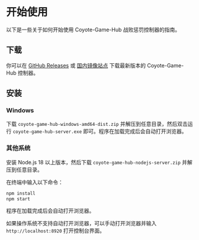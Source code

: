 # 开始使用

以下是一些关于如何开始使用 Coyote-Game-Hub 战败惩罚控制器的指南。

## 下载

你可以在 [GitHub Releases](https://github.com/hyperzlib/DG-Lab-Coyote-Game-Hub) 或 [国内镜像站点](https://cgh-download.hyperz.top/%E6%88%98%E8%B4%A5%E6%83%A9%E7%BD%9A%E6%8E%A7%E5%88%B6%E5%99%A8%20Coyote-Game-Hub) 下载最新版本的 Coyote-Game-Hub 控制器。

## 安装

### Windows

下载 `coyote-game-hub-windows-amd64-dist.zip` 并解压到任意目录，然后双击运行 `coyote-game-hub-server.exe` 即可。程序在加载完成后会自动打开浏览器。

### 其他系统

安装 Node.js 18 以上版本，然后下载 `coyote-game-hub-nodejs-server.zip` 并解压到任意目录。

在终端中输入以下命令：

```bash
npm install
npm start
```

程序在加载完成后会自动打开浏览器。

如果操作系统不支持自动打开浏览器，可以手动打开浏览器并输入 `http://localhost:8920` 打开控制台界面。

[routing]: https://vuejs.press/guide/page.html#routing
[content]: https://vuejs.press/guide/page.html#content
[synatex-extensions]: https://vuejs.press/guide/markdown.html#syntax-extensions
[vue-feature]: https://vuejs.press/guide/markdown.html#using-vue-in-markdown
[config]: https://vuejs.press/guide/configuration.html#client-config-file
[client-config]: https://vuejs.press/guide/configuration.html#client-config-file
[frontmatter]: https://vuejs.press/guide/page.html#frontmatter
[navbar]: https://vuejs.press/reference/default-theme/config.html#navbar
[sidebar]: https://vuejs.press/reference/default-theme/config.html#sidebar
[default-theme]: https://vuejs.press/reference/default-theme/
[style]: https://vuejs.press/reference/default-theme/styles.html#style-file
